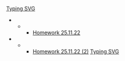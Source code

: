 [Typing SVG](https://readme-typing-svg.herokuapp.com?font=Fira+Code&weight=900&size=40&duration=1000&pause=1000&color=F71A5E&background=1627FF00&center=%D0%9B%D0%9E%D0%96%D0%AC&vCenter=%D0%9B%D0%9E%D0%96%D0%AC&width=435&lines=The+five+boxing+wizards+jump+quickly)
- - -  [Homework 25.11.22](https://github.com/ArtemWo/Tasks-Java35m-Prof/tree/master/HW_TasksJava25_11_22) 
- - - [Homework 25.11.22 (2)](https://github.com/ArtemWo/Tasks-Java35m-Prof/tree/master/HW_TasksJava25_11_22_2) 
[Typing SVG](https://readme-typing-svg.herokuapp.com?color=%2336BCF7&lines=DZ+Tasks-Java)
